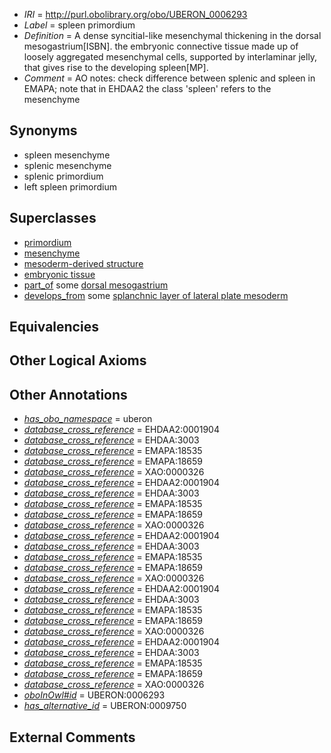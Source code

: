  * *IRI* = http://purl.obolibrary.org/obo/UBERON_0006293
 * *Label* = spleen primordium
 * *Definition* = A dense syncitial-like mesenchymal thickening in the dorsal mesogastrium[ISBN]. the embryonic connective tissue made up of loosely aggregated mesenchymal cells, supported by interlaminar jelly, that gives rise to the developing spleen[MP].
 * *Comment* = AO notes: check difference between splenic and spleen in EMAPA; note that in EHDAA2 the class 'spleen' refers to the mesenchyme

## Synonyms

 * spleen mesenchyme
 * splenic mesenchyme
 * splenic primordium
 * left spleen primordium

## Superclasses

 * [primordium](../../UBERON/48/UBERON_0001048.md)
 * [mesenchyme](../../UBERON/04/UBERON_0003104.md)
 * [mesoderm-derived structure](../../UBERON/20/UBERON_0004120.md)
 * [embryonic tissue](../../UBERON/91/UBERON_0005291.md)
 * [part_of](../../BFO/50/BFO_0000050.md) some [dorsal mesogastrium](../../UBERON/02/UBERON_0005602.md)
 * [develops_from](../../RO/02/RO_0002202.md) some [splanchnic layer of lateral plate mesoderm](../../UBERON/72/UBERON_0004872.md)

## Equivalencies


## Other Logical Axioms


## Other Annotations

 * *[has_obo_namespace](../../ce/oboInOwl#hasOBONamespace.md)* = uberon
 * *[database_cross_reference](../../ef/oboInOwl#hasDbXref.md)* = EHDAA2:0001904
 * *[database_cross_reference](../../ef/oboInOwl#hasDbXref.md)* = EHDAA:3003
 * *[database_cross_reference](../../ef/oboInOwl#hasDbXref.md)* = EMAPA:18535
 * *[database_cross_reference](../../ef/oboInOwl#hasDbXref.md)* = EMAPA:18659
 * *[database_cross_reference](../../ef/oboInOwl#hasDbXref.md)* = XAO:0000326
 * *[database_cross_reference](../../ef/oboInOwl#hasDbXref.md)* = EHDAA2:0001904
 * *[database_cross_reference](../../ef/oboInOwl#hasDbXref.md)* = EHDAA:3003
 * *[database_cross_reference](../../ef/oboInOwl#hasDbXref.md)* = EMAPA:18535
 * *[database_cross_reference](../../ef/oboInOwl#hasDbXref.md)* = EMAPA:18659
 * *[database_cross_reference](../../ef/oboInOwl#hasDbXref.md)* = XAO:0000326
 * *[database_cross_reference](../../ef/oboInOwl#hasDbXref.md)* = EHDAA2:0001904
 * *[database_cross_reference](../../ef/oboInOwl#hasDbXref.md)* = EHDAA:3003
 * *[database_cross_reference](../../ef/oboInOwl#hasDbXref.md)* = EMAPA:18535
 * *[database_cross_reference](../../ef/oboInOwl#hasDbXref.md)* = EMAPA:18659
 * *[database_cross_reference](../../ef/oboInOwl#hasDbXref.md)* = XAO:0000326
 * *[database_cross_reference](../../ef/oboInOwl#hasDbXref.md)* = EHDAA2:0001904
 * *[database_cross_reference](../../ef/oboInOwl#hasDbXref.md)* = EHDAA:3003
 * *[database_cross_reference](../../ef/oboInOwl#hasDbXref.md)* = EMAPA:18535
 * *[database_cross_reference](../../ef/oboInOwl#hasDbXref.md)* = EMAPA:18659
 * *[database_cross_reference](../../ef/oboInOwl#hasDbXref.md)* = XAO:0000326
 * *[database_cross_reference](../../ef/oboInOwl#hasDbXref.md)* = EHDAA2:0001904
 * *[database_cross_reference](../../ef/oboInOwl#hasDbXref.md)* = EHDAA:3003
 * *[database_cross_reference](../../ef/oboInOwl#hasDbXref.md)* = EMAPA:18535
 * *[database_cross_reference](../../ef/oboInOwl#hasDbXref.md)* = EMAPA:18659
 * *[database_cross_reference](../../ef/oboInOwl#hasDbXref.md)* = XAO:0000326
 * *[oboInOwl#id](../../id/oboInOwl#id.md)* = UBERON:0006293
 * *[has_alternative_id](../../Id/oboInOwl#hasAlternativeId.md)* = UBERON:0009750

## External Comments


